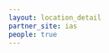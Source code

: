 ```yaml
---
layout: location_detail
partner_site: ias
people: true
---
```


[//]: # (See _data/2025/IAS for the .yml files that control the distinct people lists on this page. Update those fils for faculty, speakers, TAs, and participants when possible.)
